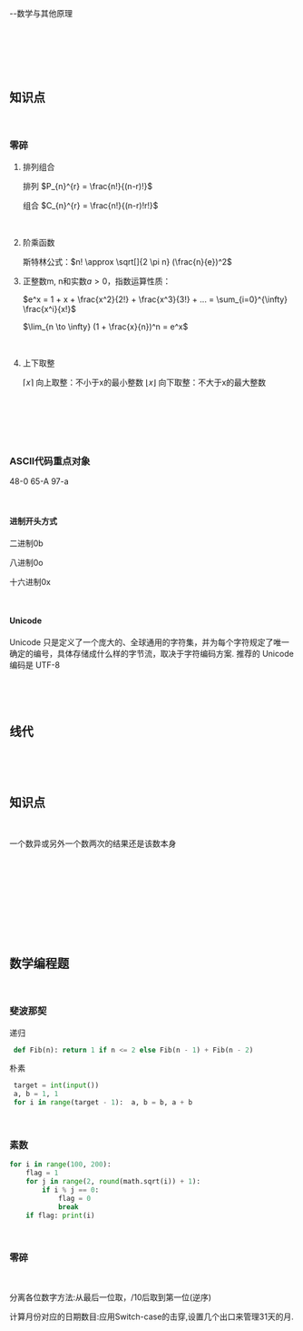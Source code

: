 --数学与其他原理

‍

‍

‍

## 知识点

‍

### 零碎

1. 排列组合

    排列  $P_{n}^{r} = \frac{n!}{(n-r)!}$

    组合  $C_{n}^{r} = \frac{n!}{(n-r)!r!}$

    ‍
2. 阶乘函数

    斯特林公式：$n! \approx \sqrt[]{2 \pi n} (\frac{n}{e})^2$
3. 正整数m, n和实数$a > 0$，指数运算性质：

    $e^x = 1 + x + \frac{x^2}{2!} + \frac{x^3}{3!} + ... = \sum_{i=0}^{\infty} \frac{x^i}{x!}$

    $\lim_{n \to \infty} (1 + \frac{x}{n})^n = e^x$

    ‍
4. 上下取整

    $\left \lceil x \right \rceil$ 向上取整：不小于x的最小整数  $\left \lfloor x \right \rfloor$ 向下取整：不大于x的最大整数

    ‍

‍

‍

### ASCII代码重点对象

48-0 65-A 97-a

‍

#### **进制开头方式**

二进制0b

八进制0o

十六进制0x

‍

#### Unicode

Unicode 只是定义了一个庞大的、全球通用的字符集，并为每个字符规定了唯一确定的编号，具体存储成什么样的字节流，取决于字符编码方案. 推荐的 Unicode 编码是 UTF-8

‍

‍

## 线代

‍

‍

## 知识点

‍

一个数异或另外一个数两次的结果还是该数本身

‍

‍

‍

‍

‍

## 数学编程题

‍

### 斐波那契

递归

```python
 def Fib(n): return 1 if n <= 2 else Fib(n - 1) + Fib(n - 2)
```

朴素

```python
 target = int(input())
 a, b = 1, 1
 for i in range(target - 1):  a, b = b, a + b
```

‍

### 素数

```python
for i in range(100, 200):
    flag = 1
    for j in range(2, round(math.sqrt(i)) + 1):
        if i % j == 0:
            flag = 0
            break
    if flag: print(i)
```

‍

### 零碎

‍

分离各位数字方法:从最后一位取，/10后取到第一位(逆序)

计算月份对应的日期数目:应用Switch-case的击穿,设置几个出口来管理31天的月.

‍

‍
